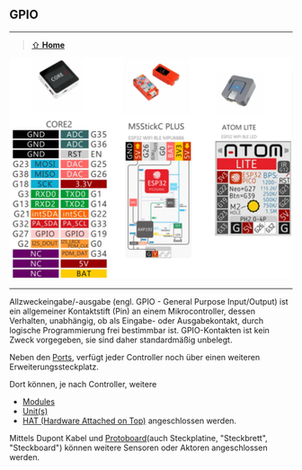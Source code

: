 GPIO
----
***

> [⇧ **Home**](../README.md)


![](images/gpio.png)

- - -

Allzweckeingabe/-ausgabe (engl. GPIO - General Purpose Input/Output) ist ein allgemeiner Kontaktstift (Pin) an einem Mikrocontroller, dessen Verhalten, unabhängig, ob als Eingabe- oder Ausgabekontakt, durch logische Programmierung frei bestimmbar ist. GPIO-Kontakten ist kein Zweck vorgegeben, sie sind daher standardmäßig unbelegt.

Neben den [Ports](../hw#port), verfügt jeder Controller noch über einen weiteren Erweiterungssteckplatz.

Dort können, je nach Controller, weitere 
* [Modules](../hw#modules)
* [Unit(s)](../hw#units)
* [HAT (Hardware Attached on Top)](../hw#hats) 
angeschlossen werden.

Mittels Dupont Kabel und [Protoboard](https://shop.m5stack.com/collections/m5-modules/products/plc-proto-industrial-board-module)(auch Steckplatine, "Steckbrett", "Steckboard") können weitere Sensoren oder Aktoren angeschlossen werden.


